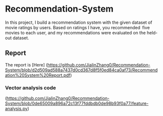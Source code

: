 # Recommendation-System
In this project, I build a recommendation system with the given dataset of movie ratings by users. Based on ratings I have, you recommended five movies to each user, and my recommendations were evaluated on the held-out dataset. 

## Report
The report is [Here]
(https://github.com/JialinZhang0/Recommendation-System/blob/d2d509ad588a7437d0cd367d8f5f0ed84ca0af73/Recommendation%20System%20Report.pdf)

### Vector analysis code
(https://github.com/JialinZhang0/Recommendation-System/blob/0de65009a896a72c13f77fddbdb0de98b93f0a77/feature-analysis.py)
